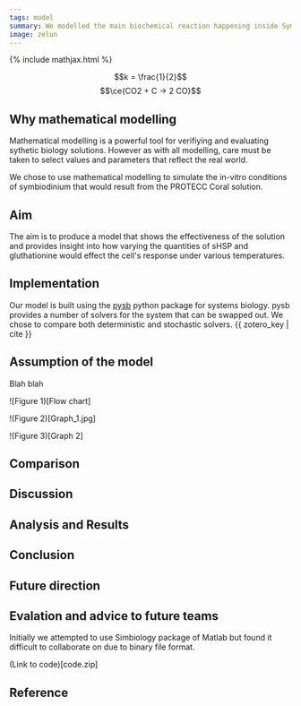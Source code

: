 ```yaml
---
tags: model
summary: We modelled the main biochemical reaction happening inside Symbiodinium to determine the effectiveness of our Wet lab solution. In this model we consider the addition of sHSP and glutathionine. *WHAT WE FOUND GOES HERE*
image: zelun
---
```


{% include mathjax.html %}

$$k = \frac{1}{2}$$
$$\ce{CO2 + C -> 2 CO}$$

## Why mathematical modelling

Mathematical modelling is a powerful tool for verifiying and evaluating sythetic biology solutions. However as with all modelling, care must be taken to select values and parameters that reflect the real world.

We chose to use mathematical modelling to simulate the in-vitro conditions of symbiodinium that would result from the PROTECC Coral solution.

## Aim

The aim is to produce a model that shows the effectiveness of the solution and provides insight into how varying the quantities of sHSP and gluthationine would effect the cell's response under various temperatures.

## Implementation

Our model is built using the [pysb](https://pysb.org) python package for systems biology. pysb provides a number of solvers for the system that can be swapped out. We chose to compare both deterministic and stochastic solvers. {{ zotero_key | cite }}

## Assumption of the model
Blah blah

![Figure 1)[Flow chart]

!(Figure 2)[Graph_1.jpg]

!(Figure 3)[Graph 2]

## Comparison

## Discussion
## Analysis and Results
## Conclusion
## Future direction
## Evalation and advice to future teams

Initially we attempted to use Simbiology package of Matlab but found it difficult to collaborate on due to binary file format.


(Link to code)[code.zip]



## Reference
